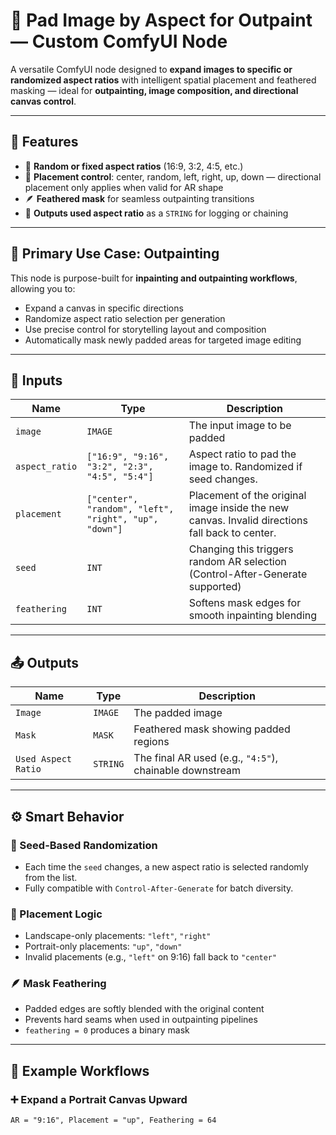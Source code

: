 # 🧩 Pad Image by Aspect for Outpaint — Custom ComfyUI Node

A versatile ComfyUI node designed to **expand images to specific or randomized aspect ratios** with intelligent spatial placement and feathered masking — ideal for **outpainting, image composition, and directional canvas control**.

---

## 🌟 Features

- 🔁 **Random or fixed aspect ratios** (16:9, 3:2, 4:5, etc.)
- 🧭 **Placement control**: center, random, left, right, up, down —  directional placement only applies when valid for AR shape
- 🪶 **Feathered mask** for seamless outpainting transitions
- 🔢 **Outputs used aspect ratio** as a `STRING` for logging or chaining

---

## 🧠 Primary Use Case: Outpainting

This node is purpose-built for **inpainting and outpainting workflows**, allowing you to:
- Expand a canvas in specific directions
- Randomize aspect ratio selection per generation
- Use precise control for storytelling layout and composition
- Automatically mask newly padded areas for targeted image editing

---

## 🔧 Inputs

| Name | Type | Description |
|------|------|-------------|
| `image` | `IMAGE` | The input image to be padded |
| `aspect_ratio` | `["16:9", "9:16", "3:2", "2:3", "4:5", "5:4"]` | Aspect ratio to pad the image to. Randomized if seed changes. |
| `placement` | `["center", "random", "left", "right", "up", "down"]` | Placement of the original image inside the new canvas. Invalid directions fall back to center. |
| `seed` | `INT` | Changing this triggers random AR selection (Control-After-Generate supported) |
| `feathering` | `INT` | Softens mask edges for smooth inpainting blending |

---

## 📤 Outputs

| Name | Type | Description |
|------|------|-------------|
| `Image` | `IMAGE` | The padded image |
| `Mask` | `MASK` | Feathered mask showing padded regions |
| `Used Aspect Ratio` | `STRING` | The final AR used (e.g., `"4:5"`), chainable downstream |

---

## ⚙️ Smart Behavior

### 🔁 Seed-Based Randomization

- Each time the `seed` changes, a new aspect ratio is selected randomly from the list.
- Fully compatible with `Control-After-Generate` for batch diversity.

### 🧭 Placement Logic

- Landscape-only placements: `"left"`, `"right"`
- Portrait-only placements: `"up"`, `"down"`
- Invalid placements (e.g., `"left"` on 9:16) fall back to `"center"`

### 🪶 Mask Feathering

- Padded edges are softly blended with the original content
- Prevents hard seams when used in outpainting pipelines
- `feathering = 0` produces a binary mask

---

## 🧪 Example Workflows

### ➕ Expand a Portrait Canvas Upward

```text
AR = "9:16", Placement = "up", Feathering = 64
